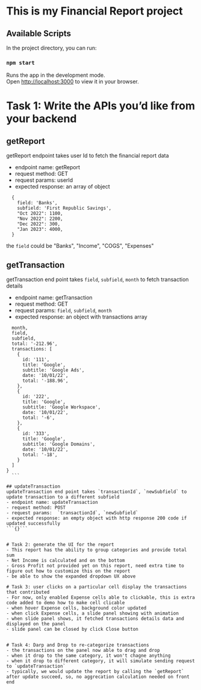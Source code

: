 # This is my Financial Report project

## Available Scripts

In the project directory, you can run:

### `npm start`

Runs the app in the development mode.\
Open [http://localhost:3000](http://localhost:3000) to view it in your browser.


# Task 1: Write the APIs you’d like from your backend
## getReport
  getReport endpoint takes user Id to fetch the financial report data
  - endpoint name: getReport
  - request method: GET
  - request params: userId
  - expected response: an array of object 
  ```
    {
      field: 'Banks',
      subfield: 'First Republic Savings',
      "Oct 2022": 1100,
      "Nov 2022": 2200,
      "Dec 2022": 300,
      "Jan 2023": 4000,
    }
  ```
  the `field` could be "Banks", "Income", "COGS", "Expenses"
  

## getTransaction
  getTransaction end point takes `field`, `subfield`, `month` to fetch transaction details
  - endpoint name: getTransaction
  - request method: GET
  - request params: `field`, `subfield`, `month` 
  - expected response: an object with transactions array
  ```{
    month,
    field,
    subfield,
    total: '-212.96',
    transactions: [
      {
        id: '111',
        title: 'Google',
        subtitle: 'Google Ads',
        date: '10/01/22',
        total: '-188.96',
      },
      {
        id: '222',
        title: 'Google',
        subtitle: 'Google Workspace',
        date: '10/01/22',
        total: '-6',
      },
      {
        id: '333',
        title: 'Google',
        subtitle: 'Google Domains',
        date: '10/01/22',
        total: '-18',
      }
    ]
  }
    ```

## updateTransaction
  updateTransaction end point takes `transactionId`, `newSubfield` to update transaction to a different subfield
  - endpoint name: updateTransaction
  - request method: POST
  - request params:  `transactionId`, `newSubfield`
  - expected response: an empty object with http response 200 code if updated successfully 
  ```{}```


# Task 2: generate the UI for the report
- This report has the ability to group categories and provide total sum
- Net Income is calculated and on the bottom
- Gross Profit not provided yet on this report, need extra time to figure out how to customize this on the report
- be able to show the expanded dropdown UX above

# Task 3: user clicks on a particular cell display the transactions that contributed 
- For now, only enabled Expense cells able to clickable, this is extra code added to demo how to make cell clicable
- when hover Expense cells, background color updated
- when click Expense cells, a slide panel showing with animation
- when slide panel shows, it fetched transactions details data and displayed on the panel
- slide panel can be closed by click Close button


# Task 4: Darp and Drop to re-categorize transactions
- the transactions on the panel now able to drag and drop
- when it drop to the same category, it won't chagne anything
- when it drop to different category, it will simulate sending request to `updateTransaction`
- typically, we would update the report by calling the `getReport` after update succeed, so, no aggrecation calculation needed on front end

